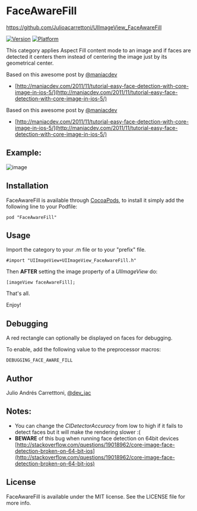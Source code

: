 # FaceAwareFill

https://github.com/Julioacarrettoni/UIImageView_FaceAwareFill

[![Version](http://cocoapod-badges.herokuapp.com/v/FaceAwareFill/badge.png)](http://cocoadocs.org/docsets/FaceAwareFill)
[![Platform](http://cocoapod-badges.herokuapp.com/p/FaceAwareFill/badge.png)](http://cocoadocs.org/docsets/FaceAwareFill)

This category applies Aspect Fill content mode to an image and if faces are detected it centers them instead of centering the image just by its geometrical center. 
 
Based on this awesome post by [@maniacdev](https://twitter.com/maniacdev)

 * [http://maniacdev.com/2011/11/tutorial-easy-face-detection-with-core-image-in-ios-5/](http://maniacdev.com/2011/11/tutorial-easy-face-detection-with-core-image-in-ios-5/)


Based on this awesome post by [@maniacdev](https://twitter.com/maniacdev)

 * [http://maniacdev.com/2011/11/tutorial-easy-face-detection-with-core-image-in-ios-5/](http://maniacdev.com/2011/11/tutorial-easy-face-detection-with-core-image-in-ios-5/)

Example:
--------

![image](https://raw2.github.com/Julioacarrettoni/UIImageView_FaceAwareFill/master/EXAMPLE.png)

Installation
--------

FaceAwareFill is available through [CocoaPods](http://cocoapods.org), to install
it simply add the following line to your Podfile:

    pod "FaceAwareFill"

Usage
--------
Import the category to your .m file or to your "prefix" file.

    #import "UIImageView+UIImageView_FaceAwareFill.h"

Then **AFTER** setting the image property of a *UIImageView* do:

    [imageView faceAwareFill];

That's all.

Enjoy!

Debugging
--------
A red rectangle can optionally be displayed on faces for debugging.

To enable, add the following value to the preprocessor macros:

    DEBUGGING_FACE_AWARE_FILL

Author
--------

Julio Andrés Carretttoni, [@dev_jac](https://twitter.com/dev_jac)

Notes:
------
* You can change the *CIDetectorAccuracy* from low to high if it fails to detect faces but it will make the rendering slower :(
* **BEWARE** of this bug when running face detection on 64bit devices [http://stackoverflow.com/questions/19018962/core-image-face-detection-broken-on-64-bit-ios](http://stackoverflow.com/questions/19018962/core-image-face-detection-broken-on-64-bit-ios)

## License

FaceAwareFill is available under the MIT license. See the LICENSE file for more info.

